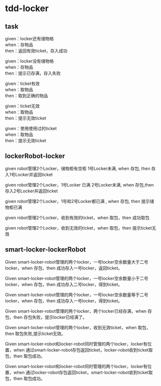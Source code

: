 # tdd-locker
## task

given：locker还有储物格  
when：存物品  
then：返回有效ticket，存入成功  

given：locker没有储物格  
when：存物品  
then：提示已存满，存入失败  

given：ticket有效  
when：取物品  
then：取到正确的物品  

given：ticket无效  
when：取物品  
then：提示无效ticket  

given：使用使用过的ticket  
when：取物品  
then：提示无效ticket  

## lockerRobot-locker
given robot管理2个Locker，储物柜有空柜 1号Locker未满, when 存包, then 存入1号Locker并返回ticket

given robot管理2个Locker，1号Locker 已满 2号Locker未满, when 存包,then 存入2号Locker并返回ticket

given robot管理2个Locker，1号和2号Locker都已满 , when 存包, then 提示储物柜已满

given robot管理2个Locker，收到有效的ticket，when 取包，then 成功取包

given robot管理2个Locker，收到无效的ticket，when 取包，then 提示ticket无效

## smart-locker-lockerRobot
Given  smart-locker-robot管理的两个locker，一号locker空余数量大于二号locker，when 存包，then 成功存入一号locker，返回ticket。

Given  smart-locker-robot管理的两个locker，一号locker空余数量小于二号locker，when 存包，then 成功存入二号locker，得到ticket。

Given  smart-locker-robot管理的两个locker，一号locker空余数量等于二号locker，when 存包，then 成功存入一号locker，得到ticket。

Given  smart-locker-robot管理的两个locker，两个locker已经存满，when 存包，then 存包失败，提示locker已经满了。

Given  smart-locker-robot管理的两个locker，收到无效ticket，when 取包，then 取包失败,提示ticket无效。

Given  smart-locker-robot和locker-robot同时管理的两个locker，locker有位置，when 通过smart-locker-robot存包返回ticket，locker-robot收到ticket取包，then 取包成功。

Given  smart-locker-robot和locker-robot同时管理的两个locker，locker有位置，when 通过locker-robot存包返回ticket，smart-locker-robot收到ticket取包，then 取包成功。


